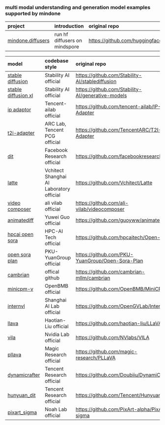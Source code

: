 ### multi modal understanding and generation model examples supported by mindone
| project  |  introduction | original repo
| :---   |  :--  | :-
| [mindone.diffusers](https://github.com/mindspore-lab/mindone/blob/master/examples/diffusers) | run hf diffusers on mindspore | https://github.com/huggingface/diffusers |

| model   |  codebase style | original repo
| :---   |  :--  | :-
| [stable diffusion](https://github.com/mindspore-lab/mindone/blob/master/examples/stable_diffusion_v2) | Stability AI official | https://github.com/Stability-AI/stablediffusion
| [stable diffusion xl](https://github.com/mindspore-lab/mindone/blob/master/examples/stable_diffusion_xl)  | Stability AI official| https://github.com/Stability-AI/generative-models |
| [ip adaptor](https://github.com/vigo999/mindone/tree/master/examples/ip_adapter)     | Tencent-ailab official | https://github.com/tencent-ailab/IP-Adapter
| [t2i-adapter](https://github.com/vigo999/mindone/tree/master/examples/t2i_adapter)     | ARC Lab, Tencent PCG official | https://github.com/TencentARC/T2I-Adapter
| [dit](https://github.com/mindspore-lab/mindone/blob/master/examples/dit)     | Facebook Research official | https://github.com/facebookresearch/DiT
| [latte](https://github.com/mindspore-lab/mindone/blob/master/examples/latte)     | Vchitect Shanghai AI Laboratory official | https://github.com/Vchitect/Latte |
| [video composer](https://github.com/mindspore-lab/mindone/tree/master/examples/videocomposer)      | ali vilab official | https://github.com/ali-vilab/videocomposer
| [animatediff](https://github.com/mindspore-lab/mindone/tree/master/examples/animatediff) | Yuwei Guo official | https://github.com/guoyww/animatediff/
| [hpcai open sora](https://github.com/mindspore-lab/mindone/blob/master/examples/opensora_hpcai)      | HPC-AI Tech official | https://github.com/hpcaitech/Open-Sora
| [open sora plan](https://github.com/mindspore-lab/mindone/blob/master/examples/opensora_pku)      | PKU-YuanGroup official | https://github.com/PKU-YuanGroup/Open-Sora-Plan
| [cambrian](https://github.com/mindspore-lab/mindone/blob/master/examples/cambrain)      | offical github  | https://github.com/cambrian-mllm/cambrian
| [minicpm-v](https://github.com/mindspore-lab/mindone/blob/master/examples/minicpm_v)      | OpenBMB official | https://github.com/OpenBMB/MiniCPM-V
| [internvl](https://github.com/mindspore-lab/mindone/blob/master/examples/internvl)      | Shanghai AI Lab official | https://github.com/OpenGVLab/InternVL
| [llava](https://github.com/mindspore-lab/mindone/blob/master/examples/llava)      | Haotian-Liu official | https://github.com/haotian-liu/LLaVA
| [vila](https://github.com/mindspore-lab/mindone/blob/master/examples/vila)      | Nvidia Lab official | https://github.com/NVlabs/VILA
| [pllava](https://github.com/mindspore-lab/mindone/blob/master/examples/pllava)      | Magic Research official | https://github.com/magic-research/PLLaVA
| [dynamicrafter](https://github.com/mindspore-lab/mindone/blob/master/examples/dynamicrafter)     | Tencent Research official | https://github.com/Doubiiu/DynamiCrafter
| [hunyuan_dit](https://github.com/mindspore-lab/mindone/blob/master/examples/hunyuan_dit)     | Tencent Research official | https://github.com/Tencent/HunyuanDiT
| [pixart_sigma](https://github.com/mindspore-lab/mindone/blob/master/examples/pixart_sigma)     | Noah Lab official | https://github.com/PixArt-alpha/PixArt-sigma
